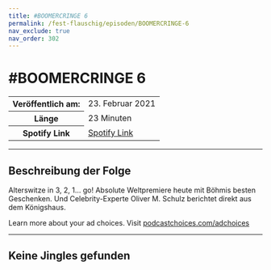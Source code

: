 ```yaml
---
title: #BOOMERCRINGE 6
permalink: /fest-flauschig/episoden/BOOMERCRINGE-6
nav_exclude: true
nav_order: 302
---
```


# #BOOMERCRINGE 6
<table class="resp-table dcf-table dcf-table-responsive dcf-table-bordered dcf-table-striped dcf-w-100%">
                    <tbody>
                        <tr>
                            <th scope="row">Veröffentlich am:</th>
                            <td data-label="Veröffentlich am:">23. Februar 2021</td>
                        </tr>
                        <tr>
                            <th scope="row">Länge </th>
                            <td data-label="Länge ">23 Minuten</td>
                        </tr><tr>
                                <th scope="row">Spotify Link</th>
                                <td data-label="Spotify Link"><a href="https://open.spotify.com/episode/6McfJw7ZIGQuu96YGDLU1M">Spotify Link</a></td>
                            </tr></tbody>
                </table>

***

## Beschreibung der Folge

<div>
<p>Alterswitze in 3, 2, 1... go! Absolute Weltpremiere heute mit Böhmis besten Geschenken. Und Celebrity-Experte Oliver M. Schulz berichtet direkt aus dem Königshaus.</p><p> </p><p>Learn more about your ad choices. Visit <a href="https://podcastchoices.com/adchoices">podcastchoices.com/adchoices</a></p>  
</div>

***

## Keine Jingles gefunden